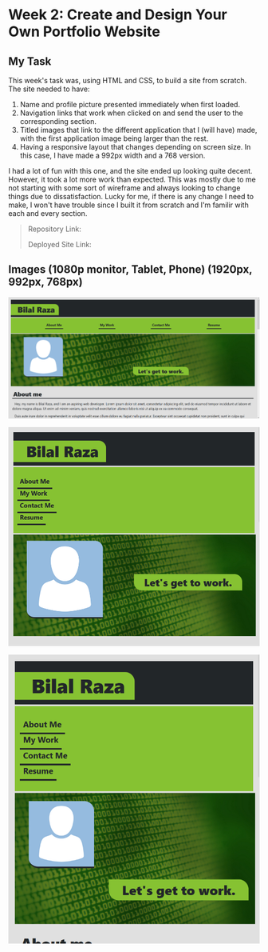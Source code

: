 # Week 2: Create and Design Your Own Portfolio Website

## My Task
This week's task was, using HTML and CSS, to build a site from scratch. The site needed to have:

1. Name and profile picture presented immediately when first loaded.
2. Navigation links that work when clicked on and send the user to the corresponding section.
3. Titled images that link to the different application that I (will have) made, with the first application image being larger than the rest.
4. Having a responsive layout that changes depending on screen size. In this case, I have made a 992px width and a 768 version.


I had a lot of fun with this one, and the site ended up looking quite decent. However, it took a lot more work than expected. 
This was mostly due to me not starting with some sort of wireframe and always looking to change things due to dissatisfaction. 
Lucky for me, if there is any change I need to make, I won't have trouble since I built it from scratch and I'm familir with each and every section.


> Repository Link: 
> 
> Deployed Site Link:

## Images (1080p monitor, Tablet, Phone) (1920px, 992px, 768px)

![Screenshot of the Website on a 1080p Monitor](https://github.com/Bickolus/PortfolioWebsite/blob/main/website1.png?raw=true)

![Screenshot of the Website on a 1080p Monitor](https://github.com/Bickolus/PortfolioWebsite/blob/main/website2.png?raw=true)

![Screenshot of the Website on a 1080p Monitor](https://github.com/Bickolus/PortfolioWebsite/blob/main/website3.png?raw=true)